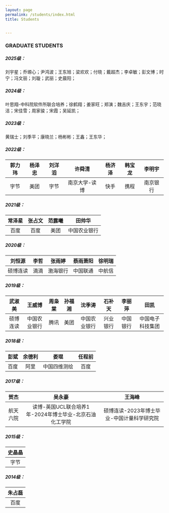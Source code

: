 ```yaml
---
layout: page
permalink: /students/index.html
title: Students


---
```


### GRADUATE STUDENTS
##### 2025级：
刘宇星；乔塬心；尹鸿波；王东旭；梁欢欢；付晓；戴超杰；李卓敏；彭文博；时宁；冯文丽；刘璇；武丽；史晨阳；

##### 2024级：
叶思翔-中科院软件所联合培养；徐鹤翔；姜家旺；郑演；魏吉庆；王东宇；范晓洁；宋佳雪；周家骏；宋霞；吴延凯；

##### 2023级：

黄瑞士；刘季平；康晓兰；杨彬彬；王鑫；王东华；

##### 2022级：

| 郭力玮 | 杨泽忠 |  刘洋滔  | 许舜清 | 杨济泽 |韩宝龙 |李明宇 |
| :----: | :--: | :------: | :------: | :----: |:----: |:----: |
|  字节  | 美团 | 字节 | 南京大学-读博 | 快手 |  携程 | 南京银行 |

##### 2021级：

| 常泽星 | 张占文 | 范露曦 |    田帅华    |
| :----: | :----: | :----: | :----------: |
|  百度  |  百度  |  美团  | 中国农业银行 |

##### 2020级：

| 刘恒源 | 李哲 |  张雨婷  | 蔡雨萧阳 | 徐明瑞 |
| :----: | :--: | :------: | :------: | :----: |
|  硕博连读  | 滴滴 | 渤海银行 | 中国联通 | 中航信 |

##### 2019级：

|    武淑美    |    王威博    | 周枭棠 | 孙福湘 |    沈季涛    |  石补天  |  李丽萍  |       田凯       |
| :----------:| :----------: | :----: | :----: | :----------: | :------: | :------: | :--------------: |
| 硕博连读 | 中国农业银行 |  腾讯  |  美团  | 中国农业银行 | 兴业银行 | 中国银行 | 中国电子科技集团 |

##### 2018级：

| 彭斌 | 余德利 |     娄琨     | 任程前 |
| :--: | :----: | :----------: | :----: |
| 百度 |  阿里  | 中国四维测绘 |  百度  |

##### 2017级：

|   贺杰   |                吴永豪                |         王海峰          |
| :------: | :----------------------------------: | :---------------------: |
| 航天六院 | 读博-英国UCL联合培养1年-2024年博士毕业-北京石油化工学院 | 硕博连读-2023年博士毕业-中国计量科学研究院 |

##### 2015级：

| 史晶晶 |
| :----: |
|  字节  |

##### 2014级：

| 朱占磊 |
| :----: |
|  百度  |
